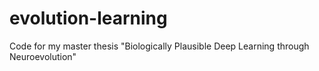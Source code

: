# evolution-learning
Code for my master thesis "Biologically Plausible Deep Learning through Neuroevolution"

